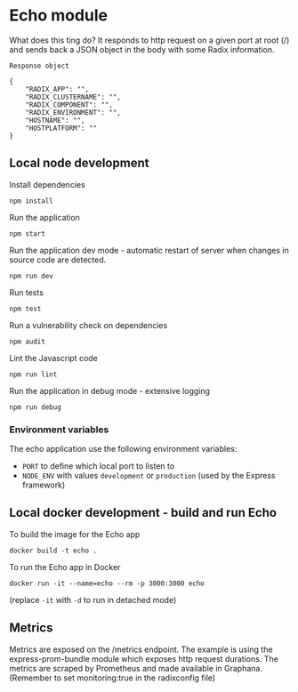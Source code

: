 # Echo module

What does this ting do? It responds to http request on a given port at root (/) and sends back a JSON object in the body with some Radix information.

```Response object```

```
{
    "RADIX_APP": "",
    "RADIX_CLUSTERNAME": "",
    "RADIX_COMPONENT": "",
    "RADIX_ENVIRONMENT": "",
    "HOSTNAME": "",
    "HOSTPLATFORM": ""
}
```

## Local node development

Install dependencies
```
npm install
```
Run the application
```
npm start
```
Run the application dev mode - automatic restart of server when changes in source code are detected.
```
npm run dev
```
Run tests
```
npm test
```
Run a vulnerability check on dependencies
```
npm audit
```
Lint the Javascript code
```
npm run lint
```
Run the application in debug mode - extensive logging
```
npm run debug
```

### Environment variables

The echo application use the following environment variables:

* ```PORT``` to define which local port to listen to
* ```NODE_ENV``` with values ```development``` or ```production``` (used by the Express framework)

## Local docker development - build and run Echo

To build the image for the Echo app
```
docker build -t echo .
```

To run the Echo app in Docker
```
docker run -it --name=echo --rm -p 3000:3000 echo
```
(replace ```-it``` with ```-d``` to run in detached mode)

## Metrics

Metrics are exposed on the /metrics endpoint. The example is using the express-prom-bundle module which exposes http request durations. The metrics are scraped by Prometheus and made available in Graphana. (Remember to set monitoring:true in the radixconfig file)